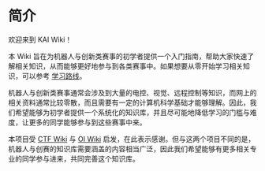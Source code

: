 # 简介

欢迎来到 KAI Wiki！

本 Wiki 旨在为机器人与创新类赛事的初学者提供一个入门指南，帮助大家快速了解相关知识，从而能够更好地参与到各类赛事中。如果想要从零开始学习相关知识，可以参考 [学习路线](./learning-path.md)。

机器人与创新类赛事通常会涉及到大量的电控、视觉、远程控制等知识，而网上的相关资料通常比较零散，而且需要有一定的计算机科学基础才能够理解。因此，我们希望能够为初学者提供一个系统化的知识库，并且尽可能地降低学习的门槛与难度，让更多的同学能够参与到这些赛事中来。

本项目受 [CTF Wiki](https://github.com/ctf-wiki/ctf-wiki/) 与 [OI Wiki](https://github.com/OI-wiki/OI-wiki) 启发，在此表示感谢。但与这两个项目不同的是，机器人与创赛的知识库需要涵盖的内容相当广泛，因此我们希望能够有更多相关专业的同学参与进来，共同完善这个知识库。
